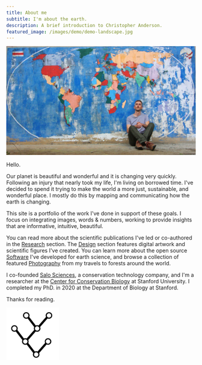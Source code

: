```yaml
---
title: About me
subtitle: I'm about the earth.
description: A brief introduction to Christopher Anderson.
featured_image: /images/demo/demo-landscape.jpg
---
```


<img src="/images/pages/map-seated.jpg">

Hello.

Our planet is beautiful and wonderful and it is changing very quickly. Following an injury that nearly took my life, I'm living on borrowed time. I've decided to spend it trying to make the world a more just, sustainable, and wonderful place. I mostly do this by mapping and communicating how the earth is changing.

This site is a portfolio of the work I've done in support of these goals. I focus on integrating images, words & numbers, working to provide insights that are informative, intuitive, beautiful. 

You can read more about the scientific publications I've led or co-authored in the [Research](/project/research) section. The [Design](/project/design) section features digital artwork and scientific figures I've created. You can learn more about the open source [Software](/project/software) I've developed for earth science, and browse a collection of featured [Photography](/project/photography) from my travels to forests around the world.

I co-founded [Salo Sciences](https://salo.ai), a conservation technology company, and I'm a researcher at the [Center for Conservation Biology](https://ccb.stanford.edu) at Stanford University. I completed my PhD. in 2020 at the Department of Biology at Stanford.

Thanks for reading.

<img style="max-width:10em;" src="/images/dichotomous-key.png">
